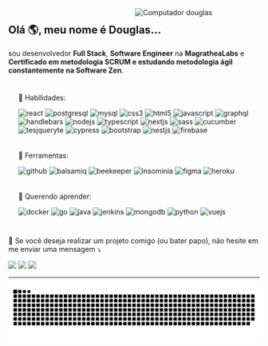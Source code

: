 <img src="https://media.taringa.net/knn/identity/aHR0cHM6Ly9rNjAua24zLm5ldC90YXJpbmdhLzYvMy8xL0QvMS9GL3ZhZ29uZXR0YXMvRjA2LmdpZg" min-width="500px" max-width="500px" width="250px" align="right" alt="Computador douglas">

## Olá 🌎, meu nome é Douglas...

<p align="left">
  sou desenvolvedor <strong>Full Stack</strong>, <strong>Software Engineer</strong> na <strong>MagratheaLabs</strong> e <strong> Certificado em metodologia SCRUM e estudando metodologia ágil constantemente na Software Zen</strong>.
</p>

<div style="display:grid;background:#FFFFFF17;width:100%;border-radius:10px;">

  <div style="padding:10px 10px 10px 20px;">
  <p>🦄 Habilidades: </p>

  <img src="https://cdn.jsdelivr.net/gh/devicons/devicon/icons/react/react-original-wordmark.svg" alt="react" width="50" />

  <img src="https://cdn.jsdelivr.net/gh/devicons/devicon/icons/postgresql/postgresql-plain-wordmark.svg" alt="postgresql" width="50" />

  <img src="https://cdn.jsdelivr.net/gh/devicons/devicon/icons/mysql/mysql-original-wordmark.svg" alt="mysql" width="50" />

  <img src="https://cdn.jsdelivr.net/gh/devicons/devicon/icons/css3/css3-original-wordmark.svg" alt="css3" width="50" />

  <img src="https://cdn.jsdelivr.net/gh/devicons/devicon/icons/html5/html5-original-wordmark.svg" alt="html5" width="50" />

  <img src="https://cdn.jsdelivr.net/gh/devicons/devicon/icons/javascript/javascript-original.svg" alt="javascript" width="50" />

  <img src="https://cdn.jsdelivr.net/gh/devicons/devicon/icons/graphql/graphql-plain-wordmark.svg" alt="graphql" width="50" />

  <img src="https://cdn.jsdelivr.net/gh/devicons/devicon/icons/handlebars/handlebars-original-wordmark.svg" alt="handlebars" width="50" />

  <img src="https://cdn.jsdelivr.net/gh/devicons/devicon/icons/nodejs/nodejs-original.svg" alt="nodejs" width="50" />

  <img src="https://cdn.jsdelivr.net/gh/devicons/devicon/icons/typescript/typescript-original.svg" alt="typescript" width="50" />

  <img src="https://cdn.jsdelivr.net/gh/devicons/devicon/icons/nextjs/nextjs-original.svg" alt="nextjs" width="50" />

  <img src="https://cdn.jsdelivr.net/gh/devicons/devicon/icons/sass/sass-original.svg" alt="sass" width="50" />

  <img src="https://cdn.jsdelivr.net/gh/devicons/devicon/icons/cucumber/cucumber-plain.svg" alt="cucumber" width="50" />

  <img src="https://cdn.jsdelivr.net/gh/devicons/devicon/icons/jquery/jquery-original-wordmark.svg" alt="tesjqueryte" width="50" />

  <img src="https://svgshare.com/i/ZCA.svg" alt="cypress" width="50" />

  <img src="https://cdn.jsdelivr.net/gh/devicons/devicon/icons/bootstrap/bootstrap-plain.svg" alt="bootstrap" width="50" />
    
  <img src="https://cdn.jsdelivr.net/gh/devicons/devicon/icons/nestjs/nestjs-plain-wordmark.svg" alt="nestjs" width="50" />
    
  <img src="https://cdn.jsdelivr.net/gh/devicons/devicon/icons/firebase/firebase-plain-wordmark.svg" alt="firebase" width="50" />
    
  </div>

  <div style="padding:10px 10px 10px 20px">
  <p>💼 Ferramentas: </p>
    
  <img src="https://cdn.jsdelivr.net/gh/devicons/devicon/icons/github/github-original-wordmark.svg" alt="github" width="50" />

  <img src="https://img.utdstc.com/icon/17f/e66/17fe66f8fb8849248bd6dcf727c7447c03bda88285b31e19f4cafecec49afc9d:200" alt="balsamiq" width="50" />

  <img src="https://www.beekeeperstudio.io/assets/img/logos/bk-logo-yellow-icon-3761c77d1abf26d329e20e3b5cf05cabfa00fb9225054be62707b0693991d380.svg" alt="beekeeper" width="50" />

  <img src="https://user-images.githubusercontent.com/2575745/67964810-4d9a2980-fbd7-11e9-8cf7-661ded187ee6.png" alt="insominia" width="50" />

  <img src="https://cdn.jsdelivr.net/gh/devicons/devicon/icons/figma/figma-original.svg" alt="figma" width="50" />

  <img src="https://cdn.jsdelivr.net/gh/devicons/devicon/icons/heroku/heroku-original-wordmark.svg" alt="heroku" width="50" />

  </div>

  <div style="padding:10px 10px 10px 20px">
    <p>🧐 Querendo aprender: </p>

  <img src="https://cdn.jsdelivr.net/gh/devicons/devicon/icons/docker/docker-original-wordmark.svg" alt="docker" width="50" />

  <img src="https://cdn.jsdelivr.net/gh/devicons/devicon/icons/go/go-original.svg" alt="go" width="50" />

  <img src="https://cdn.jsdelivr.net/gh/devicons/devicon/icons/java/java-original-wordmark.svg" alt="java" width="50" />

  <img src="https://cdn.jsdelivr.net/gh/devicons/devicon/icons/jenkins/jenkins-original.svg" alt="jenkins" width="50" />

  <img src="https://cdn.jsdelivr.net/gh/devicons/devicon/icons/mongodb/mongodb-original-wordmark.svg" alt="mongodb" width="50" />

  <img src="https://cdn.jsdelivr.net/gh/devicons/devicon/icons/python/python-original-wordmark.svg" alt="python" width="50" />

  <img src="https://cdn.jsdelivr.net/gh/devicons/devicon/icons/vuejs/vuejs-original-wordmark.svg" alt="vuejs" width="50" />

  </div>

</div>
  
</br>
<p align="left">
  💌 Se você deseja realizar um projeto comigo (ou bater papo), não hesite em me enviar uma mensagem ⤵️
</p>

<p align="left">
  <a href="https://www.instagram.com/douglas_constancio/" alt="Instagram">
  <img src="https://img.shields.io/badge/-Instagram-DF0174?style=for-the-badge&logo=instagram&logoColor=white&link=https://www.instagram.com/iuricoding/"/></a>

  <a href="https://www.linkedin.com/in/douglasconstancio" alt="Linkedin">
  <img src="https://img.shields.io/badge/-Linkedin-0e76a8?style=for-the-badge&logo=Linkedin&logoColor=white&link=https://www.linkedin.com/in/iuricode" /></a>

  <a href="https://www.facebook.com/douglasconstancio/" alt="Facebook">
  <img src="https://img.shields.io/badge/-Facebook-3b5998?style=for-the-badge&logo=facebook&logoColor=white&link=https://www.facebook.com/exudojazz/"/></a>
</p>

---

![](https://github.com/Platane/snk/raw/output/github-contribution-grid-snake.svg)
  
